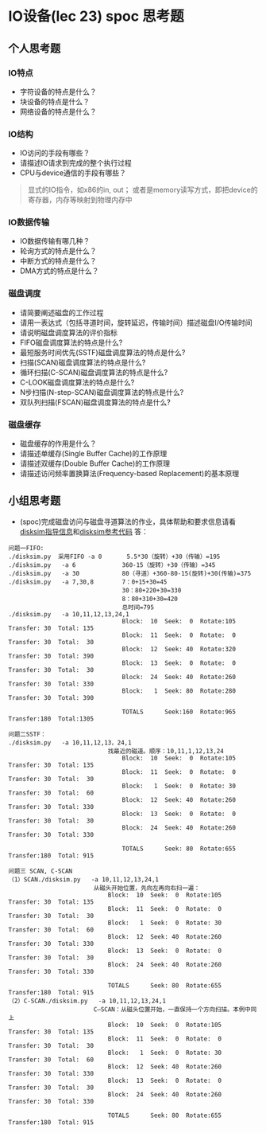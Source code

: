 # IO设备(lec 23) spoc 思考题

## 个人思考题
### IO特点 
 - 字符设备的特点是什么？
 - 块设备的特点是什么？
 - 网络设备的特点是什么？

### IO结构
 - IO访问的手段有哪些？
 - 请描述IO请求到完成的整个执行过程
 - CPU与device通信的手段有哪些？

> 显式的IO指令，如x86的in, out； 或者是memory读写方式，即把device的寄存器，内存等映射到物理内存中 

### IO数据传输
 - IO数据传输有哪几种？
 - 轮询方式的特点是什么？
 - 中断方式的特点是什么？
 - DMA方式的特点是什么？

### 磁盘调度
 - 请简要阐述磁盘的工作过程
 - 请用一表达式（包括寻道时间，旋转延迟，传输时间）描述磁盘I/O传输时间
 - 请说明磁盘调度算法的评价指标
 - FIFO磁盘调度算法的特点是什么?
 - 最短服务时间优先(SSTF)磁盘调度算法的特点是什么?
 - 扫描(SCAN)磁盘调度算法的特点是什么?
 - 循环扫描(C-SCAN)磁盘调度算法的特点是什么?
 - C-LOOK磁盘调度算法的特点是什么?
 - N步扫描(N-step-SCAN)磁盘调度算法的特点是什么?
 - 双队列扫描(FSCAN)磁盘调度算法的特点是什么?

### 磁盘缓存
 - 磁盘缓存的作用是什么？
 - 请描述单缓存(Single Buffer Cache)的工作原理
 - 请描述双缓存(Double Buffer Cache)的工作原理
 - 请描述访问频率置换算法(Frequency-based Replacement)的基本原理

## 小组思考题
 - (spoc)完成磁盘访问与磁盘寻道算法的作业，具体帮助和要求信息请看[disksim指导信息](https://github.com/chyyuu/ucore_lab/blob/master/related_info/lab8/disksim-homework.md)和[disksim参考代码](https://github.com/chyyuu/ucore_lab/blob/master/related_info/lab8/disksim-homework.py)
答：
```
问题一FIFO:
./disksim.py  采用FIFO -a 0		5.5*30（旋转）+30（传输）=195
./disksim.py   -a 6				360-15（旋转）+30（传输）=345
./disksim.py   -a 30			80（寻道）+360-80-15(旋转)+30(传输)=375
./disksim.py   -a 7,30,8		7：0+15+30=45
								30：80+220+30=330
								8：80+310+30=420
								总时间=795
./disksim.py   -a 10,11,12,13,24,1
								Block:  10  Seek:  0  Rotate:105  Transfer: 30  Total: 135
								Block:  11  Seek:  0  Rotate:  0  Transfer: 30  Total:  30
								Block:  12  Seek: 40  Rotate:320  Transfer: 30  Total: 390
								Block:  13  Seek:  0  Rotate:  0  Transfer: 30  Total:  30
								Block:  24  Seek: 40  Rotate:260  Transfer: 30  Total: 330
								Block:   1  Seek: 80  Rotate:280  Transfer: 30  Total: 390

								TOTALS      Seek:160  Rotate:965  Transfer:180  Total:1305

问题二SSTF：
./disksim.py   -a 10,11,12,13，24,1
							找最近的磁道。顺序：10,11,1,12,13,24
								Block:  10  Seek:  0  Rotate:105  Transfer: 30  Total: 135
								Block:  11  Seek:  0  Rotate:  0  Transfer: 30  Total:  30
								Block:   1  Seek:  0  Rotate: 30  Transfer: 30  Total:  60
								Block:  12  Seek: 40  Rotate:260  Transfer: 30  Total: 330
								Block:  13  Seek:  0  Rotate:  0  Transfer: 30  Total:  30
								Block:  24  Seek: 40  Rotate:260  Transfer: 30  Total: 330

								TOTALS      Seek: 80  Rotate:655  Transfer:180  Total: 915
								
问题三 SCAN, C-SCAN
（1）SCAN./disksim.py   -a 10,11,12,13,24,1
						从磁头开始位置，先向左再向右扫一遍：
							Block:  10  Seek:  0  Rotate:105  Transfer: 30  Total: 135
							Block:  11  Seek:  0  Rotate:  0  Transfer: 30  Total:  30
							Block:   1  Seek:  0  Rotate: 30  Transfer: 30  Total:  60
							Block:  12  Seek: 40  Rotate:260  Transfer: 30  Total: 330
							Block:  13  Seek:  0  Rotate:  0  Transfer: 30  Total:  30
							Block:  24  Seek: 40  Rotate:260  Transfer: 30  Total: 330

							TOTALS      Seek: 80  Rotate:655  Transfer:180  Total: 915
（2）C-SCAN./disksim.py   -a 10,11,12,13,24,1
						C—SCAN：从磁头位置开始，一直保持一个方向扫描。本例中同上
							Block:  10  Seek:  0  Rotate:105  Transfer: 30  Total: 135
							Block:  11  Seek:  0  Rotate:  0  Transfer: 30  Total:  30
							Block:   1  Seek:  0  Rotate: 30  Transfer: 30  Total:  60
							Block:  12  Seek: 40  Rotate:260  Transfer: 30  Total: 330
							Block:  13  Seek:  0  Rotate:  0  Transfer: 30  Total:  30
							Block:  24  Seek: 40  Rotate:260  Transfer: 30  Total: 330

							TOTALS      Seek: 80  Rotate:655  Transfer:180  Total: 915
```

